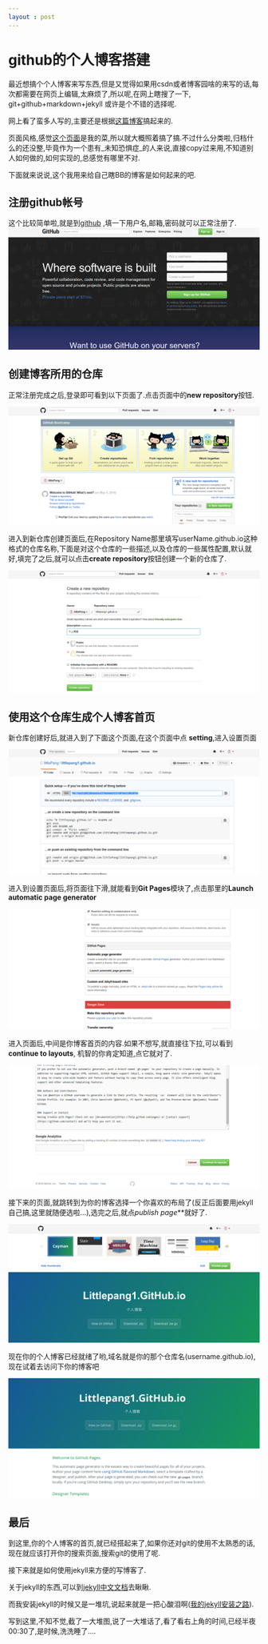 ```yaml
---
layout : post
---
```

# github的个人博客搭建

最近想搞个个人博客来写东西,但是又觉得如果用csdn或者博客园啥的来写的话,每次都需要在网页上编辑,太麻烦了,所以呢,在网上瞎搜了一下, git+github+markdown+jekyll 或许是个不错的选择呢.

网上看了蛮多人写的,主要还是根据[这篇博客](http://www.ruanyifeng.com/blog/2012/08/blogging_with_jekyll.html)搞起来的.

页面风格,感觉[这个页面](http://minixalpha.github.io/)是我的菜,所以就大概照着搞了搞.不过什么分类啦,归档什么的还没整,毕竟作为一个患有_未知恐惧症_的人来说,直接copy过来用,不知道别人如何做的,如何实现的,总感觉有哪里不对.

下面就来说说,这个我用来给自己瞎BB的博客是如何起来的吧.


## 注册github帐号

这个比较简单啦,就是到[github](https://github.com/littlePang/littlePang.github.io)
,填一下用户名,邮箱,密码就可以正常注册了.
![图片](/assets/picture/1.png)

## 创建博客所用的仓库

 正常注册完成之后,登录即可看到以下页面了.点击页面中的**new repository**按钮.

![](/assets/picture/2.png)

进入到新仓库创建页面后,在Repository Name那里填写userName.github.io这种格式的仓库名称,下面是对这个仓库的一些描述,以及仓库的一些属性配置,默认就好,填完了之后,就可以点击**create repository**按钮创建一个新的仓库了.

![](/assets/picture/3.png)

## 使用这个仓库生成个人博客首页

新仓库创建好后,就进入到了下面这个页面,在这个页面中点 **setting**,进入设置页面

![](/assets/picture/4.png)

进入到设置页面后,将页面往下滑,就能看到**Git Pages**模块了,点击那里的**Launch automatic page generator**

![](/assets/picture/5.png)

进入页面后,中间是你博客首页的内容.如果不想写,就直接往下拉,可以看到**continue to layouts**, 机智的你肯定知道,点它就对了.

![](/assets/picture/6.png)

接下来的页面,就跳转到为你的博客选择一个你喜欢的布局了(反正后面要用jekyll自己搞,这里就随便选啦...),选完之后,就点*publish page***就好了.

![](/assets/picture/7.png)

现在你的个人博客已经就绪了哟,域名就是你的那个仓库名(username.github.io),
现在试着去访问下你的博客吧

![](/assets/picture/8.png)

## 最后
到这里,你的个人博客的首页,就已经搭起来了,如果你还对git的使用不太熟悉的话,现在就应该打开你的搜索页面,搜索git的使用了呢.

接下来就是如何使用jekyll来方便的写博客了.

关于jekyll的东西,可以到[jekyll中文文档](http://jekyllcn.com/)去瞅瞅.

而我安装jekyll的时候又是一堆坑,说起来就是一把心酸泪啊([我的jekyll安装之路]()).

写到这里,不知不觉,截了一大堆图,说了一大堆话了,看了看右上角的时间,已经半夜00:30了,是时候,洗洗睡了....
